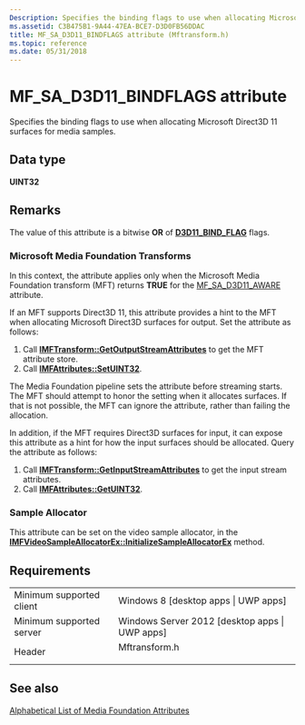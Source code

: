 ```yaml
---
Description: Specifies the binding flags to use when allocating Microsoft Direct3D 11 surfaces for media samples.
ms.assetid: C3B475B1-9A44-47EA-BCE7-D3D0FB56DDAC
title: MF_SA_D3D11_BINDFLAGS attribute (Mftransform.h)
ms.topic: reference
ms.date: 05/31/2018
---
```


# MF\_SA\_D3D11\_BINDFLAGS attribute

Specifies the binding flags to use when allocating Microsoft Direct3D 11 surfaces for media samples.

## Data type

**UINT32**

## Remarks

The value of this attribute is a bitwise **OR** of [**D3D11\_BIND\_FLAG**](https://msdn.microsoft.com/library/Ff476085(v=VS.85).aspx) flags.

### Microsoft Media Foundation Transforms

In this context, the attribute applies only when the Microsoft Media Foundation transform (MFT) returns **TRUE** for the [MF\_SA\_D3D11\_AWARE](mf-sa-d3d11-aware.md) attribute.

If an MFT supports Direct3D 11, this attribute provides a hint to the MFT when allocating Microsoft Direct3D surfaces for output. Set the attribute as follows:

1.  Call [**IMFTransform::GetOutputStreamAttributes**](/windows/desktop/api/mftransform/nf-mftransform-imftransform-getoutputstreamattributes) to get the MFT attribute store.
2.  Call [**IMFAttributes::SetUINT32**](/windows/desktop/api/mfobjects/nf-mfobjects-imfattributes-setuint32).

The Media Foundation pipeline sets the attribute before streaming starts. The MFT should attempt to honor the setting when it allocates surfaces. If that is not possible, the MFT can ignore the attribute, rather than failing the allocation.

In addition, if the MFT requires Direct3D surfaces for input, it can expose this attribute as a hint for how the input surfaces should be allocated. Query the attribute as follows:

1.  Call [**IMFTransform::GetInputStreamAttributes**](/windows/desktop/api/mftransform/nf-mftransform-imftransform-getinputstreamattributes) to get the input stream attributes.
2.  Call [**IMFAttributes::GetUINT32**](/windows/desktop/api/mfobjects/nf-mfobjects-imfattributes-getuint32).

### Sample Allocator

This attribute can be set on the video sample allocator, in the [**IMFVideoSampleAllocatorEx::InitializeSampleAllocatorEx**](/windows/desktop/api/mfidl/nf-mfidl-imfvideosampleallocatorex-initializesampleallocatorex) method.

## Requirements



|                                     |                                                                                          |
|-------------------------------------|------------------------------------------------------------------------------------------|
| Minimum supported client<br/> | Windows 8 \[desktop apps \| UWP apps\]<br/>                                        |
| Minimum supported server<br/> | Windows Server 2012 \[desktop apps \| UWP apps\]<br/>                              |
| Header<br/>                   | <dl> <dt>Mftransform.h</dt> </dl> |



## See also

<dl> <dt>

[Alphabetical List of Media Foundation Attributes](alphabetical-list-of-media-foundation-attributes.md)
</dt> </dl>

 

 




